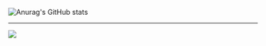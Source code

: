 
![Anurag's GitHub stats](https://github-readme-stats.vercel.app/api?username=archely&show_icons=true&theme=darcula)
<br>
<hr>

![](https://komarev.com/ghpvc/?username=archely&color=blue)



